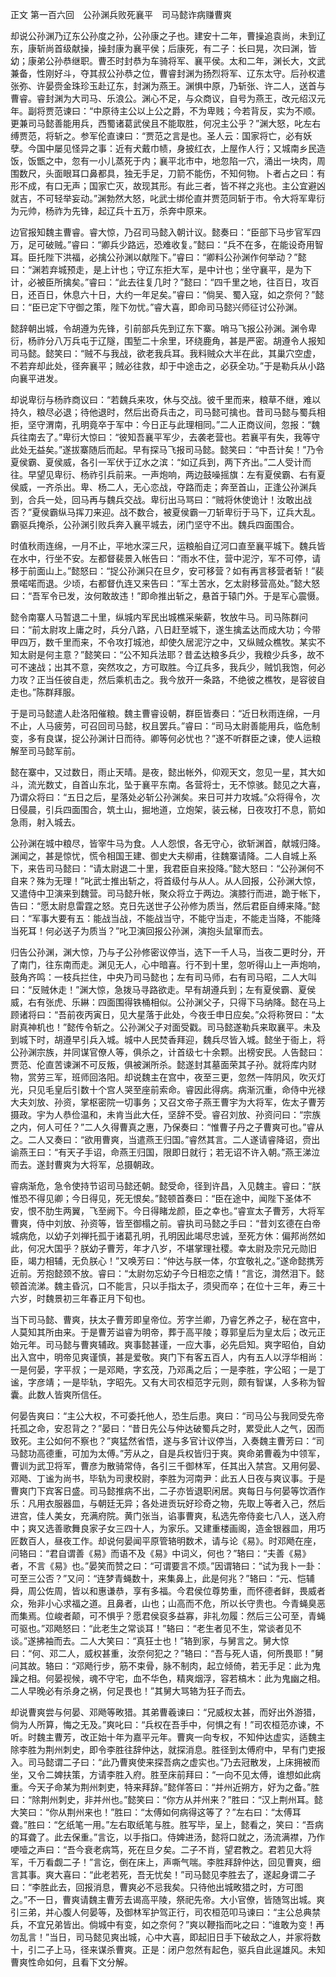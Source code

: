 正文 第一百六回　公孙渊兵败死襄平　司马懿诈病赚曹爽 

却说公孙渊乃辽东公孙度之孙，公孙康之子也。建安十二年，曹操追袁尚，未到辽东，康斩尚首级献操，操封康为襄平侯；后康死，有二子：长曰晃，次曰渊，皆幼；康弟公孙恭继职。曹丕时封恭为车骑将军、襄平侯。太和二年，渊长大，文武兼备，性刚好斗，夺其叔公孙恭之位，曹睿封渊为扬烈将军、辽东太守。后孙权遣张弥、许晏赍金珠珍玉赴辽东，封渊为燕王。渊惧中原，乃斩张、许二人，送首与曹睿。睿封渊为大司马、乐浪公。渊心不足，与众商议，自号为燕王，改元绍汉元年。副将贾范谏曰：“中原待主公以上公之爵，不为卑贱；今若背反，实为不顺。更兼司马懿善能用兵，西蜀诸葛武侯且不能取胜，何况主公乎？”渊大怒，叱左右缚贾范，将斩之。参军伦直谏曰：“贾范之言是也。圣人云：国家将亡，必有妖孽。今国中屡见怪异之事：近有犬戴巾帻，身披红衣，上屋作人行；又城南乡民造饭，饭甑之中，忽有一小儿蒸死于内；襄平北市中，地忽陷一穴，涌出一块肉，周围数尺，头面眼耳口鼻都具，独无手足，刀箭不能伤，不知何物。卜者占之曰：有形不成，有口无声；国家亡灭，故现其形。有此三者，皆不祥之兆也。主公宜避凶就吉，不可轻举妄动。”渊勃然大怒，叱武士绑伦直并贾范同斩于市。令大将军卑衍为元帅，杨祚为先锋，起辽兵十五万，杀奔中原来。

边官报知魏主曹睿。睿大惊，乃召司马懿入朝计议。懿奏曰：“臣部下马步官军四万，足可破贼。”睿曰：“卿兵少路远，恐难收复。”懿曰：“兵不在多，在能设奇用智耳。臣托陛下洪福，必擒公孙渊以献陛下。”睿曰：“卿料公孙渊作何举动？”懿曰：“渊若弃城预走，是上计也；守辽东拒大军，是中计也；坐守襄平，是为下计，必被臣所擒矣。”睿曰：“此去往复几时？”懿曰：“四千里之地，往百日，攻百日，还百日，休息六十日，大约一年足矣。”睿曰：“倘吴、蜀入寇，如之奈何？”懿曰：“臣已定下守御之策，陛下勿忧。”睿大喜，即命司马懿兴师征讨公孙渊。

懿辞朝出城，令胡遵为先锋，引前部兵先到辽东下寨。哨马飞报公孙渊。渊令卑衍，杨祚分八万兵屯于辽隧，围堑二十余里，环绕鹿角，甚是严密。胡遵令人报知司马懿。懿笑曰：“贼不与我战，欲老我兵耳。我料贼众大半在此，其巢穴空虚，不若弃却此处，径奔襄平；贼必往救，却于中途击之，必获全功。”于是勒兵从小路向襄平进发。

却说卑衍与杨祚商议曰：“若魏兵来攻，休与交战。彼千里而来，粮草不继，难以持久，粮尽必退；待他退时，然后出奇兵击之，司马懿可擒也。昔司马懿与蜀兵相拒，坚守渭南，孔明竟卒于军中：今日正与此理相同。”二人正商议间，忽报：“魏兵往南去了。”卑衍大惊曰：“彼知吾襄平军少，去袭老营也。若襄平有失，我等守此处无益矣。”遂拔寨随后而起。早有探马飞报司马懿。懿笑曰：“中吾计矣！”乃令夏侯霸、夏侯威，各引一军伏于辽水之滨：“如辽兵到，两下齐出。”二人受计而往。早望见卑衍、杨祚引兵前来。一声炮响，两边鼓噪摇旗：左有夏侯霸、右有夏侯威，一齐杀出。卑、杨二人，无心恋战，夺路而走；奔至首山，正逢公孙渊兵到，合兵一处，回马再与魏兵交战。卑衍出马骂曰：“贼将休使诡计！汝敢出战否？”夏侯霸纵马挥刀来迎。战不数合，被夏侯霸一刀斩卑衍于马下，辽兵大乱。霸驱兵掩杀，公孙渊引败兵奔入襄平城去，闭门坚守不出。魏兵四面围合。

时值秋雨连绵，一月不止，平地水深三尺，运粮船自辽河口直至襄平城下。魏兵皆在水中，行坐不安。左都督裴景入帐告曰：“雨水不住，营中泥泞，军不可停，请移于前面山上。”懿怒曰：“捉公孙渊只在旦夕，安可移营？如有再言移营者斩！”裴景喏喏而退。少顷，右都督仇连又来告曰：“军土苦水，乞太尉移营高处。”懿大怒曰：“吾军令已发，汝何敢故违！”即命推出斩之，悬首于辕门外。于是军心震慑。

懿令南寨人马暂退二十里，纵城内军民出城樵采柴薪，牧放牛马。司马陈群问曰：“前太尉攻上庸之时，兵分八路，八日赶至城下，遂生擒孟达而成大功；今带甲四万，数千里而来，不令攻打城池，却使久居泥泞之中，又纵贼众樵牧。某实不知太尉是何主意？”懿笑曰：“公不知兵法耶？昔孟达粮多兵少，我粮少兵多，故不可不速战；出其不意，突然攻之，方可取胜。今辽兵多，我兵少，贼饥我饱，何必力攻？正当任彼自走，然后乘机击之。我今放开一条路，不绝彼之樵牧，是容彼自走也。”陈群拜服。

于是司马懿遣人赴洛阳催粮。魏主曹睿设朝，群臣皆奏曰：“近日秋雨连绵，一月不止，人马疲劳，可召回司马懿，权且罢兵。”睿曰：“司马太尉善能用兵，临危制变，多有良谋，捉公孙渊计日而待。卿等何必忧也？”遂不听群臣之谏，使人运粮解至司马懿军前。

懿在寨中，又过数日，雨止天晴。是夜，懿出帐外，仰观天文，忽见一星，其大如斗，流光数丈，自首山东北，坠于襄平东南。各营将士，无不惊骇。懿见之大喜，乃谓众将曰：“五日之后，星落处必斩公孙渊矣。来日可并力攻城。”众将得令，次日侵晨，引兵四面围合，筑土山，掘地道，立炮架，装云梯，日夜攻打不息，箭如急雨，射入城去。

公孙渊在城中粮尽，皆宰牛马为食。人人怨恨，各无守心，欲斩渊首，献城归降。渊闻之，甚是惊忧，慌令相国王建、御史大夫柳甫，往魏寨请降。二人自城上系下，来告司马懿曰：“请太尉退二十里，我君臣自来投降。”懿大怒曰：“公孙渊何不自来？殊为无理！”叱武士推出斩之，将首级付与从人。从人回报，公孙渊大惊，又遣侍中卫演来到魏营。司马懿升帐，聚众将立于两边。演膝行而进，跪于帐下，告曰：“愿太尉息雷霆之怒。克日先送世子公孙修为质当，然后君臣自缚来降。”懿曰：“军事大要有五：能战当战，不能战当守，不能守当走，不能走当降，不能降当死耳！何必送子为质当？”叱卫演回报公孙渊，演抱头鼠窜而去。

归告公孙渊，渊大惊，乃与子公孙修密议停当，选下一千人马，当夜二更时分，开了南门，往东南而走。渊见无人，心中暗喜。行不到十里，忽听得山上一声炮响，鼓角齐鸣：一枝兵拦住，中央乃司马懿也；左有司马师，右有司马昭，二人大叫曰：“反贼休走！”渊大惊，急拨马寻路欲走。早有胡遵兵到；左有夏侯霸、夏侯威，右有张虎、乐綝：四面围得铁桶相似。公孙渊父子，只得下马纳降。懿在马上顾诸将曰：“吾前夜丙寅日，见大星落于此处，今夜壬申日应矣。”众将称贺曰：“太尉真神机也！”懿传令斩之。公孙渊父子对面受戳。司马懿遂勒兵来取襄平。未及到城下时，胡遵早引兵入城。城中人民焚香拜迎，魏兵尽皆入城。懿坐于衙上，将公孙渊宗族，并同谋官僚人等，俱杀之，计首级七十余颗。出榜安民。人告懿曰：贾范、伦直苦谏渊不可反叛，俱被渊所杀。懿遂封其墓面荣其子孙。就将库内财物，赏劳三军，班师回洛阳。却说魏主在宫中，夜至三更，忽然一阵阴风，吹灭灯光，只见毛皇后引数十个宫人哭至座前索命。睿因此得病。病渐沉重，命侍中光禄大夫刘放、孙资，掌枢密院一切事务；又召文帝子燕王曹宇为大将军，佐太子曹芳摄政。宇为人恭俭温和，未肯当此大任，坚辞不受。睿召刘放、孙资问曰：“宗族之内，何人可任？”二人久得曹真之惠，乃保奏曰：“惟曹子丹之子曹爽可也。”睿从之。二人又奏曰：“欲用曹爽，当遣燕王归国。”睿然其言。二人遂请睿降诏，赍出谕燕王曰：“有天子手诏，命燕王归国，限即日就行；若无诏不许入朝。”燕王涕泣而去。遂封曹爽为大将军，总摄朝政。

睿病渐危，急令使持节诏司马懿还朝。懿受命，径到许昌，入见魏主。睿曰：“朕惟恐不得见卿；今日得见，死无恨矣。”懿顿首奏曰：“臣在途中，闻陛下圣体不安，恨不肋生两翼，飞至阙下。今日得睹龙颜，臣之幸也。”睿宣太子曹芳，大将军曹爽，侍中刘放、孙资等，皆至御榻之前。睿执司马懿之手曰：“昔刘玄德在白帝城病危，以幼子刘禅托孤于诸葛孔明，孔明因此竭尽忠诚，至死方休：偏邦尚然如此，何况大国乎？朕幼子曹芳，年才八岁，不堪掌理社稷。幸太尉及宗兄元勋旧臣，竭力相辅，无负朕心！”又唤芳曰：“仲达与朕一体，尔宜敬礼之。”遂命懿携芳近前。芳抱懿颈不放。睿曰：“太尉勿忘幼子今日相恋之情！”言讫，潸然泪下。懿顿首流涕。魏主昏沉，口不能言，只以手指太子，须臾而卒；在位十三年，寿三十六岁，时魏景初三年春正月下旬也。

当下司马懿、曹爽，扶太子曹芳即皇帝位。芳字兰卿，乃睿乞养之子，秘在宫中，人莫知其所由来。于是曹芳谥睿为明帝，葬于高平陵；尊郭皇后为皇太后；改元正始元年。司马懿与曹爽辅政。爽事懿甚谨，一应大事，必先启知。爽字昭伯，自幼出入宫中，明帝见爽谨慎，甚是爱敬。爽门下有客五百人，内有五人以浮华相尚：一是何晏，字平叔；一是邓飏，字玄茂，乃邓禹之后；一是李胜，字公昭；一是丁谧，字彦靖；一是毕轨，字昭先。又有大司农桓范字元则，颇有智谋，人多称为智囊。此数人皆爽所信任。

何晏告爽曰：“主公大权，不可委托他人，恐生后患。爽曰：“司马公与我同受先帝托孤之命，安忍背之？”晏曰：“昔日先公与仲达破蜀兵之时，累受此人之气，因而致死。主公如何不察也？”爽猛然省悟，遂与多官计议停当，入奏魏主曹芳曰：“司马懿功高德重，可加为太傅。”芳从之，自是兵权皆归于爽。爽命弟曹羲为中领军，曹训为武卫将军，曹彦为散骑常侍，各引三千御林军，任其出入禁宫。又用何晏、邓飏、丁谧为尚书，毕轨为司隶校尉，李胜为河南尹：此五人日夜与爽议事。于是曹爽门下宾客日盛。司马懿推病不出，二子亦皆退职闲居。爽每日与何晏等饮酒作乐：凡用衣服器皿，与朝廷无异；各处进贡玩好珍奇之物，先取上等者入己，然后进宫，佳人美女，充满府院。黄门张当，谄事曹爽，私选先帝侍妾七八人，送入府中；爽又选善歌舞良家子女三四十人，为家乐。又建重楼画阁，造金银器皿，用巧匠数百人，昼夜工作。却说何晏闻平原管辂明数术，请与论《易》。时邓飏在座，问辂曰：“君自谓善《易》而语不及《易》中词义，何也？”辂曰：“夫善《易》者，不言《易》也。”晏笑而赞之曰：“可谓要言不烦。”因谓辂曰：“试为我卜一卦：可至三公否？”又问：“连梦青蝇数十，来集鼻上，此是何兆？”辂曰：“元、恺辅舜，周公佐周，皆以和惠谦恭，享有多福。今君侯位尊势重，而怀德者鲜，畏威者众，殆非小心求福之道。且鼻者，山也；山高而不危，所以长守贵也。今青蝇臭恶而集焉。位峻者颠，可不惧乎？愿君侯裒多益寡，非礼勿履：然后三公可至，青蝇可驱也。”邓飏怒曰：“此老生之常谈耳！”辂曰：“老生者见不生，常谈者见不谈。”遂拂袖而去。二人大笑曰：“真狂士也！”辂到家，与舅言之。舅大惊曰：“何、邓二人，威权甚重，汝奈何犯之？”辂曰：“吾与死人语，何所畏耶！”舅问其故。辂曰：“邓飏行步，筋不束骨，脉不制肉，起立倾倚，若无手足：此为鬼躁之相。何晏视候，魂不守宅，血不华色，精爽烟浮，容若槁木：此为鬼幽之相。二人早晚必有杀身之祸，何足畏也！”其舅大骂辂为狂子而去。

却说曹爽尝与何晏、邓飏等畋猎。其弟曹羲谏曰：“兄威权太甚，而好出外游猎，倘为人所算，悔之无及。”爽叱曰：“兵权在吾手中，何惧之有！”司农桓范亦谏，不听。时魏主曹芳，改正始十年为嘉平元年。曹爽一向专权，不知仲达虚实，适魏主除李胜为荆州刺史，即令李胜往辞仲达，就探消息。胜径到太傅府中，早有门吏报入。司马懿谓二子曰：“此乃曹爽使来探吾病之虚实也。”乃去冠散发，上床拥被而坐，又令二婢扶策，方请李胜入府。胜至床前拜曰：“一向不见太傅，谁想如此病重。今天子命某为荆州刺吏，特来拜辞。”懿佯答曰：“并州近朔方，好为之备。”胜曰：“除荆州刺史，非并州也。”懿笑曰：“你方从并州来？”胜曰：“汉上荆州耳。懿大笑曰：“你从荆州来也！”胜曰：“太傅如何病得这等了？”左右曰：“太傅耳聋。”胜曰：“乞纸笔一用。”左右取纸笔与胜。胜写毕，呈上，懿看之，笑曰：“吾病的耳聋了。此去保重。”言讫，以手指口。侍婢进汤，懿将口就之，汤流满襟，乃作哽噎之声曰：“吾今衰老病笃，死在旦夕矣。二子不肖，望君教之。君若见大将军，千万看觑二子！”言讫，倒在床上，声嘶气喘。李胜拜辞仲达，回见曹爽，细言其事。爽大喜曰：“此老若死，吾无忧矣！”司马懿见李胜去了，遂起身谓二子曰：“李胜此去，回报消息，曹爽必不忌我矣。只待他出城畋猎之时，方可图之。”不一日，曹爽请魏主曹芳去谒高平陵，祭祀先帝。大小官僚，皆随驾出城。爽引三弟，并心腹人何晏等，及御林军护驾正行，司农桓范叩马谏曰：“主公总典禁兵，不宜兄弟皆出。倘城中有变，如之奈何？”爽以鞭指而叱之曰：“谁敢为变！再勿乱言！”当日，司马懿见爽出城，心中大喜，即起旧日手下破敌之人，并家将数十，引二子上马，径来谋杀曹爽。正是：闭户忽然有起色，驱兵自此逞雄风。未知曹爽性命如何，且看下文分解。

